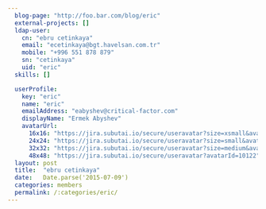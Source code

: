```yaml
---
  blog-page: "http://foo.bar.com/blog/eric"
  external-projects: []
  ldap-user: 
    cn: "ebru cetinkaya"
    email: "ecetinkaya@bgt.havelsan.com.tr"
    mobile: "+996 551 878 879"
    sn: "cetinkaya"
    uid: "eric"
  skills: []

  userProfile: 
    key: "eric"
    name: "eric"
    emailAddress: "eabyshev@critical-factor.com"
    displayName: "Ermek Abyshev"
    avatarUrl: 
      16x16: "https://jira.subutai.io/secure/useravatar?size=xsmall&avatarId=10122"
      24x24: "https://jira.subutai.io/secure/useravatar?size=small&avatarId=10122"
      32x32: "https://jira.subutai.io/secure/useravatar?size=medium&avatarId=10122"
      48x48: "https://jira.subutai.io/secure/useravatar?avatarId=10122"
  layout: post
  title:  "ebru cetinkaya"
  date:   Date.parse('2015-07-09')
  categories: members
  permalink: /:categories/eric/
---
```

